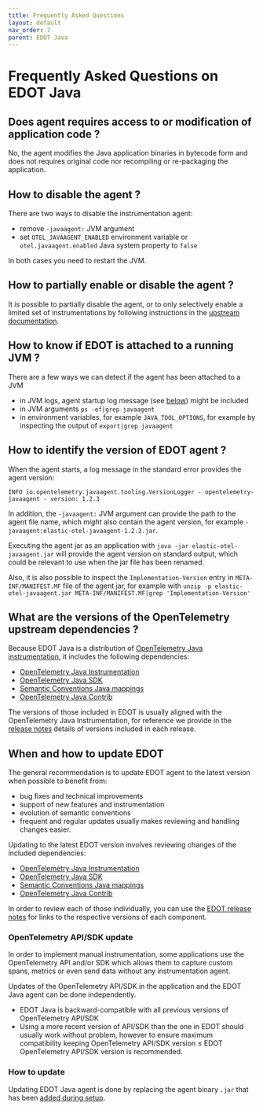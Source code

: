 ```yaml
---
title: Frequently Asked Questions
layout: default
nav_order: 7
parent: EDOT Java
---
```


# Frequently Asked Questions on EDOT Java

## Does agent requires access to or modification of application code ?

No, the agent modifies the Java application binaries in bytecode form and does not requires original code nor
recompiling or re-packaging the application.

## How to disable the agent ?

There are two ways to disable the instrumentation agent:

- remove `-javaagent:` JVM argument
- set `OTEL_JAVAAGENT_ENABLED` environment variable or `otel.javaagent.enabled` Java system property to `false`

In both cases you need to restart the JVM.

## How to partially enable or disable the agent ?

It is possible to partially disable the agent, or to only selectively enable a limited set of instrumentations
by following instructions in the [upstream documentation](https://opentelemetry.io/docs/zero-code/java/agent/disable/).

## How to know if EDOT is attached to a running JVM ?

There are a few ways we can detect if the agent has been attached to a JVM
- in JVM logs, agent startup log message (see [below](#how-to-identify-the-version-of-edot-agent-)) might be included
- in JVM arguments `ps -ef|grep javaagent`
- in environment variables, for example `JAVA_TOOL_OPTIONS`, for example by inspecting the output of `export|grep javaagent`

## How to identify the version of EDOT agent ?

When the agent starts, a log message in the standard error provides the agent version: 
```
INFO io.opentelemetry.javaagent.tooling.VersionLogger - opentelemetry-javaagent - version: 1.2.3
```

In addition, the `-javaagent:` JVM argument can provide the path to the agent file name, which _might_ also contain
the agent version, for example `-javaagent:elastic-otel-javaagent-1.2.3.jar`.

Executing the agent jar as an application with `java -jar elastic-otel-javaagent.jar` will provide the agent version on standard output,
which could be relevant to use when the jar file has been renamed.

Also, it is also possible to inspect the `Implementation-Version` entry in `META-INF/MANIFEST.MF` file of the agent jar,
for example with `unzip -p elastic-otel-javaagent.jar META-INF/MANIFEST.MF|grep 'Implementation-Version'`

## What are the versions of the OpenTelemetry upstream dependencies ?

Because EDOT Java is a distribution of [OpenTelemetry Java instrumentation](https://github.com/open-telemetry/opentelemetry-java-instrumentation),
it includes the following dependencies:

- [OpenTelemetry Java Instrumentation](https://github.com/open-telemetry/opentelemetry-java-instrumentation)
- [OpenTelemetry Java SDK](https://github.com/open-telemetry/opentelemetry-java)
- [Semantic Conventions Java mappings](https://github.com/open-telemetry/semantic-conventions-java)
- [OpenTelemetry Java Contrib](https://github.com/open-telemetry/opentelemetry-java-contrib)

The versions of those included in EDOT is usually aligned with the OpenTelemetry Java Instrumentation, for reference we
provide in the [release notes](https://github.com/elastic/elastic-otel-java/releases) details of versions included in each release.

## When and how to update EDOT

The general recommendation is to update EDOT agent to the latest version when possible to benefit from:
- bug fixes and technical improvements
- support of new features and instrumentation
- evolution of semantic conventions
- frequent and regular updates usually makes reviewing and handling changes easier.

Updating to the latest EDOT version involves reviewing changes of the included dependencies:

- [OpenTelemetry Java Instrumentation](https://github.com/open-telemetry/opentelemetry-java-instrumentation)
- [OpenTelemetry Java SDK](https://github.com/open-telemetry/opentelemetry-java)
- [Semantic Conventions Java mappings](https://github.com/open-telemetry/semantic-conventions-java)
- [OpenTelemetry Java Contrib](https://github.com/open-telemetry/opentelemetry-java-contrib)

In order to review each of those individually, you can use the [EDOT release notes](https://github.com/elastic/elastic-otel-java/releases) 
for links to the respective versions of each component.

### OpenTelemetry API/SDK update

In order to implement manual instrumentation, some applications use the OpenTelemetry API and/or SDK which allows them
to capture custom spans, metrics or even send data without any instrumentation agent.

Updates of the OpenTelemetry API/SDK in the application and the EDOT Java agent can be done independently.
- EDOT Java is backward-compatible with all previous versions of OpenTelemetry API/SDK
- Using a more recent version of API/SDK than the one in EDOT should usually work without problem, however to ensure maximum compatibility keeping OpenTelemetry API/SDK version ≤ EDOT OpenTelemetry API/SDK version is recommended.

### How to update

Updating EDOT Java agent is done by replacing the agent binary `.jar` that has been [added during setup](./setup/).
